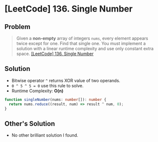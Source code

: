 # [LeetCode] 136. Single Number

## Problem

> Given a **non-empty** array of integers `nums`, every element appears twice except for one. Find that single one.
> You must implement a solution with a linear runtime complexity and use only constant extra space.
> [[LeetCode] 136. Single Number](https://leetcode.com/problems/single-number/description/?envType=study-plan&id=data-structure-ii)

## Solution

- Bitwise operator `^` returns XOR value of two operands.
- `0 ^ 5 ^ 5 = 0` use this rule to solve.
- Runtime Complexity: **O(n)**

```typescript
function singleNumber(nums: number[]): number {
  return nums.reduce((result, num) => result ^ num, 0);
}
```

## Other's Solution

- No other brilliant solution I found.

